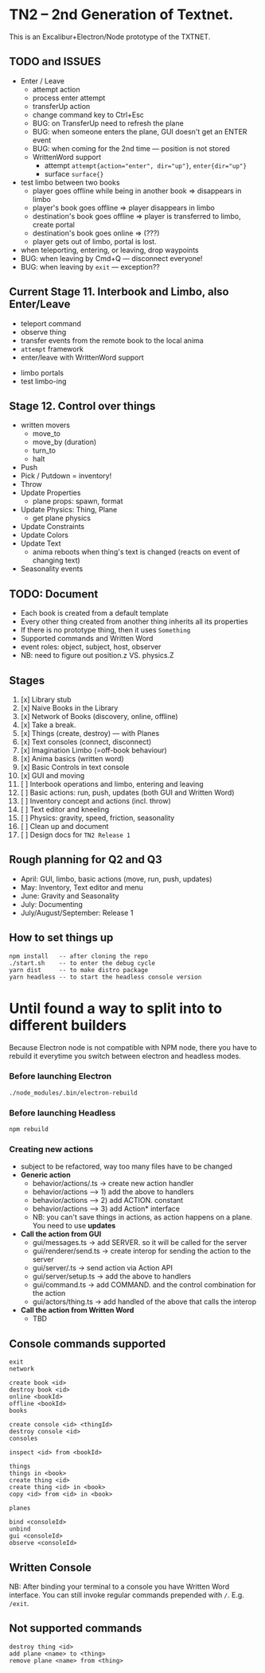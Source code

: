 # TN2 – 2nd Generation of Textnet.

This is an Excalibur+Electron/Node prototype of the TXTNET.

## TODO and ISSUES
- Enter / Leave
    + attempt action
    + process enter attempt
    + transferUp action
    + change command key to Ctrl+Esc
    + BUG: on TransferUp need to refresh the plane
    + BUG: when someone enters the plane, GUI doesn't get an ENTER event
    + BUG: when coming for the 2nd time — position is not stored
    - WrittenWord support
        - attempt `attempt{action="enter", dir="up"}`, `enter{dir="up"}`
        - surface `surface{}`
- test limbo between two books
    - player goes offline while being in another book => disappears in limbo
    - player's book goes offline => player disappears in limbo
    - destination's book goes offline => player is transferred to limbo, create portal
    - destination's book goes online => (???)
    - player gets out of limbo, portal is lost.
- when teleporting, entering, or leaving, drop waypoints
- BUG: when leaving by Cmd+Q — disconnect everyone!
- BUG: when leaving by `exit` — exception??

## Current Stage 11. Interbook and Limbo, also Enter/Leave
+ teleport command
+ observe thing
+ transfer events from the remote book to the local anima
+ `attempt` framework
+ enter/leave with WrittenWord support
- limbo portals
- test limbo-ing

## Stage 12. Control over things
- written movers
    - move_to
    - move_by (duration)
    - turn_to 
    - halt
- Push
- Pick / Putdown = inventory!
- Throw
- Update Properties
    - plane props: spawn, format
- Update Physics: Thing, Plane
    - get plane physics
- Update Constraints
- Update Colors
- Update Text
    - anima reboots when thing's text is changed (reacts on event of changing text)
- Seasonality events

## TODO: Document
- Each book is created from a default template
- Every other thing created from another thing inherits all its properties
- If there is no prototype thing, then it uses `Something`
- Supported commands and Written Word
- event roles: object, subject, host, observer
- NB: need to figure out position.z VS. physics.Z

## Stages
1. [x] Library stub
2. [x] Naive Books in the Library
3. [x] Network of Books (discovery, online, offline)
4. [x] Take a break.
5. [x] Things (create, destroy) — with Planes
6. [x] Text consoles (connect, disconnect)
7. [x] Imagination Limbo (=off-book behaviour)
8. [x] Anima basics (written word)
9. [x] Basic Controls in text console
10. [x] GUI and moving
11. [ ] Interbook operations and limbo, entering and leaving
12. [ ] Basic actions: run, push, updates (both GUI and Written Word)
13. [ ] Inventory concept and actions (incl. throw)
14. [ ] Text editor and kneeling
15. [ ] Physics: gravity, speed, friction, seasonality
16. [ ] Clean up and document
17. [ ] Design docs for `TN2 Release 1`

## Rough planning for Q2 and Q3
- April: GUI, limbo, basic actions (move, run, push, updates)
- May: Inventory, Text editor and menu
- June: Gravity and Seasonality 
- July: Documenting
- July/August/September: Release 1


## How to set things up
    npm install   -- after cloning the repo
    ./start.sh    -- to enter the debug cycle
    yarn dist     -- to make distro package
    yarn headless -- to start the headless console version

# Until found a way to split into to different builders
Because Electron node is not compatible with NPM node, there you have to rebuild it everytime you switch between electron and headless modes.

### Before launching Electron
    ./node_modules/.bin/electron-rebuild
### Before launching Headless
    npm rebuild


### Creating new actions
- subject to be refactored, way too many files have to be changed
- **Generic action**
    - behavior/actions/<action>.ts -> create new action handler
    - behavior/actions —> 1) add the above to handlers
    - behavior/actions —> 2) add ACTION.<action> constant
    - behavior/actions —> 3) add Action* interface
    - NB: you can't save things in actions, as action happens on a plane. You need to use **updates**
- **Call the action from GUI**
    - gui/messages.ts -> add SERVER.<action> so it will be called for the server
    - gui/renderer/send.ts -> create interop for sending the action to the server
    - gui/server/<action>.ts -> send action via Action API
    - gui/server/setup.ts -> add the above to handlers
    - gui/command.ts -> add COMMAND.<action> and the control combination for the action
    - gui/actors/thing.ts -> add handled of the above that calls the interop
- **Call the action from Written Word**
    - TBD


## Console commands supported
    exit
    network

    create book <id>
    destroy book <id>
    online <bookId>
    offline <bookId>
    books

    create console <id> <thingId>
    destroy console <id>
    consoles

    inspect <id> from <bookId>

    things
    things in <book>
    create thing <id>
    create thing <id> in <book>
    copy <id> from <id> in <book>

    planes

    bind <consoleId>
    unbind
    gui <consoleId>
    observe <consoleId>

## Written Console
NB: After binding your terminal to a console you have Written Word interface.
You can still invoke regular commands prepended with `/`. E.g. `/exit`.

## Not supported commands
    destroy thing <id>
    add plane <name> to <thing>
    remove plane <name> from <thing>
